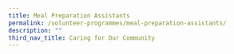 ```yaml
---
title: Meal Preparation Assistants
permalink: /volunteer-programmes/meal-preparation-assistants/
description: ""
third_nav_title: Caring for Our Community
---
```

